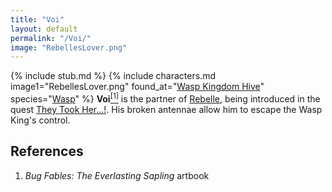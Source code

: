 ```yaml
---
title: "Voi"
layout: default
permalink: "/Voi/"
image: "RebellesLover.png"
---
```

{% include stub.md %}
{% include characters.md image1="RebellesLover.png" found_at="[Wasp Kingdom Hive](/Wasp_Kingdom_Hive)" species="[Wasp](/Wasp)" %}
**Voi**[<sup>[1]</sup>](#references) is the partner of [Rebelle](/Rebelle), being introduced in the quest [They Took Her...!](/They_Took_Her...!). His broken antennae allow him to escape the Wasp King's control. 



## References
1. *Bug Fables: The Everlasting Sapling* artbook